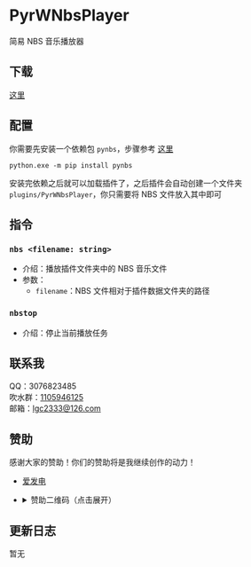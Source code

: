 <!-- markdownlint-disable MD033 MD036 -->

# PyrWNbsPlayer

简易 NBS 音乐播放器

## 下载

[这里](https://github.com/ExtcanaRy/ExtcanaRy.github.io/blob/main/plugins/pyrw-nbsplayer.py)

## 配置

你需要先安装一个依赖包 `pynbs`，步骤参考 [这里](https://extcanary.github.io/PYRW-Docs/zh_Hans/#/plugins/README?id=%e5%ae%89%e8%a3%85%e6%8f%92%e4%bb%b6%e4%be%9d%e8%b5%96)

```shell
python.exe -m pip install pynbs
```

安装完依赖之后就可以加载插件了，之后插件会自动创建一个文件夹 `plugins/PyrWNbsPlayer`，你只需要将 NBS 文件放入其中即可

## 指令

### `nbs <filename: string>`

- 介绍：播放插件文件夹中的 NBS 音乐文件
- 参数：
  - `filename`：NBS 文件相对于插件数据文件夹的路径

### `nbstop`

- 介绍：停止当前播放任务

## 联系我

QQ：3076823485  
吹水群：[1105946125](https://jq.qq.com/?_wv=1027&k=Z3n1MpEp)  
邮箱：<lgc2333@126.com>

## 赞助

感谢大家的赞助！你们的赞助将是我继续创作的动力！

- [爱发电](https://afdian.net/@lgc2333)
- <details>
    <summary>赞助二维码（点击展开）</summary>

  ![讨饭](https://raw.githubusercontent.com/lgc2333/ShigureBotMenu/master/src/imgs/sponsor.png)

  </details>

## 更新日志

暂无

